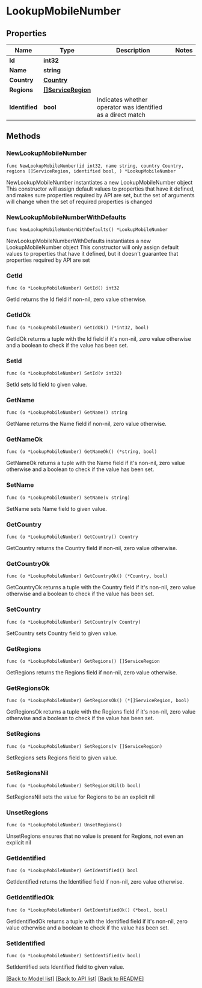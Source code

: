 # LookupMobileNumber

## Properties

Name | Type | Description | Notes
------------ | ------------- | ------------- | -------------
**Id** | **int32** |  | 
**Name** | **string** |  | 
**Country** | [**Country**](Country.md) |  | 
**Regions** | [**[]ServiceRegion**](ServiceRegion.md) |  | 
**Identified** | **bool** | Indicates whether operator was identified as a direct match | 

## Methods

### NewLookupMobileNumber

`func NewLookupMobileNumber(id int32, name string, country Country, regions []ServiceRegion, identified bool, ) *LookupMobileNumber`

NewLookupMobileNumber instantiates a new LookupMobileNumber object
This constructor will assign default values to properties that have it defined,
and makes sure properties required by API are set, but the set of arguments
will change when the set of required properties is changed

### NewLookupMobileNumberWithDefaults

`func NewLookupMobileNumberWithDefaults() *LookupMobileNumber`

NewLookupMobileNumberWithDefaults instantiates a new LookupMobileNumber object
This constructor will only assign default values to properties that have it defined,
but it doesn't guarantee that properties required by API are set

### GetId

`func (o *LookupMobileNumber) GetId() int32`

GetId returns the Id field if non-nil, zero value otherwise.

### GetIdOk

`func (o *LookupMobileNumber) GetIdOk() (*int32, bool)`

GetIdOk returns a tuple with the Id field if it's non-nil, zero value otherwise
and a boolean to check if the value has been set.

### SetId

`func (o *LookupMobileNumber) SetId(v int32)`

SetId sets Id field to given value.


### GetName

`func (o *LookupMobileNumber) GetName() string`

GetName returns the Name field if non-nil, zero value otherwise.

### GetNameOk

`func (o *LookupMobileNumber) GetNameOk() (*string, bool)`

GetNameOk returns a tuple with the Name field if it's non-nil, zero value otherwise
and a boolean to check if the value has been set.

### SetName

`func (o *LookupMobileNumber) SetName(v string)`

SetName sets Name field to given value.


### GetCountry

`func (o *LookupMobileNumber) GetCountry() Country`

GetCountry returns the Country field if non-nil, zero value otherwise.

### GetCountryOk

`func (o *LookupMobileNumber) GetCountryOk() (*Country, bool)`

GetCountryOk returns a tuple with the Country field if it's non-nil, zero value otherwise
and a boolean to check if the value has been set.

### SetCountry

`func (o *LookupMobileNumber) SetCountry(v Country)`

SetCountry sets Country field to given value.


### GetRegions

`func (o *LookupMobileNumber) GetRegions() []ServiceRegion`

GetRegions returns the Regions field if non-nil, zero value otherwise.

### GetRegionsOk

`func (o *LookupMobileNumber) GetRegionsOk() (*[]ServiceRegion, bool)`

GetRegionsOk returns a tuple with the Regions field if it's non-nil, zero value otherwise
and a boolean to check if the value has been set.

### SetRegions

`func (o *LookupMobileNumber) SetRegions(v []ServiceRegion)`

SetRegions sets Regions field to given value.


### SetRegionsNil

`func (o *LookupMobileNumber) SetRegionsNil(b bool)`

 SetRegionsNil sets the value for Regions to be an explicit nil

### UnsetRegions
`func (o *LookupMobileNumber) UnsetRegions()`

UnsetRegions ensures that no value is present for Regions, not even an explicit nil
### GetIdentified

`func (o *LookupMobileNumber) GetIdentified() bool`

GetIdentified returns the Identified field if non-nil, zero value otherwise.

### GetIdentifiedOk

`func (o *LookupMobileNumber) GetIdentifiedOk() (*bool, bool)`

GetIdentifiedOk returns a tuple with the Identified field if it's non-nil, zero value otherwise
and a boolean to check if the value has been set.

### SetIdentified

`func (o *LookupMobileNumber) SetIdentified(v bool)`

SetIdentified sets Identified field to given value.



[[Back to Model list]](../README.md#documentation-for-models) [[Back to API list]](../README.md#documentation-for-api-endpoints) [[Back to README]](../README.md)


